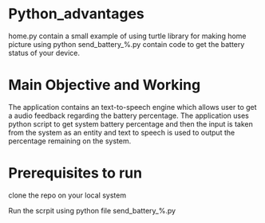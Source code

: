 # Python_advantages

home.py contain a small example of using turtle library for making home picture using python
send_battery_%.py contain code to get the battery status of your device.

# Main Objective and Working
The application contains an text-to-speech engine which allows user to get a audio feedback regarding the battery percentage.
The application uses python script to get system battery percentage and then the input is taken from the system as an entity and text to speech is used to output the percentage remaining on the system.

# Prerequisites to run
clone the repo on your local system

Run the scrpit using python file send_battery_%.py
